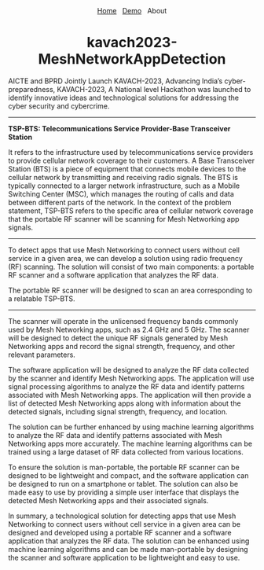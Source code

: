 <div class="notification-menu" style="text-align: center;">
  <div align="center">
    <a href="../..">Home</a>&nbsp;&nbsp;&nbsp;<a href="../Demo">Demo</a>&nbsp;&nbsp;&nbsp;About
  </div>
</div>

<div align="center"><b><h1>kavach2023-MeshNetworkAppDetection</h1></b></div>
AICTE and BPRD Jointly Launch KAVACH-2023, Advancing India’s cyber-preparedness, KAVACH-2023, A National level Hackathon was launched to identify innovative ideas and technological solutions for addressing the cyber security and cybercrime.

---

**TSP-BTS: Telecommunications Service Provider-Base Transceiver Station**

It refers to the infrastructure used by telecommunications service providers to provide cellular network coverage to their customers. A Base Transceiver Station (BTS) is a piece of equipment that connects mobile devices to the cellular network by transmitting and receiving radio signals. The BTS is typically connected to a larger network infrastructure, such as a Mobile Switching Center (MSC), which manages the routing of calls and data between different parts of the network. In the context of the problem statement, TSP-BTS refers to the specific area of cellular network coverage that the portable RF scanner will be scanning for Mesh Networking app signals.

---

To detect apps that use Mesh Networking to connect users without cell service in a given area, we can develop a solution using radio frequency (RF) scanning. The solution will consist of two main components: a portable RF scanner and a software application that analyzes the RF data.

The portable RF scanner will be designed to scan an area corresponding to a relatable TSP-BTS.

---

The scanner will operate in the unlicensed frequency bands commonly used by Mesh Networking apps, such as 2.4 GHz and 5 GHz. The scanner will be designed to detect the unique RF signals generated by Mesh Networking apps and record the signal strength, frequency, and other relevant parameters.

The software application will be designed to analyze the RF data collected by the scanner and identify Mesh Networking apps. The application will use signal processing algorithms to analyze the RF data and identify patterns associated with Mesh Networking apps. The application will then provide a list of detected Mesh Networking apps along with information about the detected signals, including signal strength, frequency, and location.

The solution can be further enhanced by using machine learning algorithms to analyze the RF data and identify patterns associated with Mesh Networking apps more accurately. The machine learning algorithms can be trained using a large dataset of RF data collected from various locations.

To ensure the solution is man-portable, the portable RF scanner can be designed to be lightweight and compact, and the software application can be designed to run on a smartphone or tablet. The solution can also be made easy to use by providing a simple user interface that displays the detected Mesh Networking apps and their associated signals.

In summary, a technological solution for detecting apps that use Mesh Networking to connect users without cell service in a given area can be designed and developed using a portable RF scanner and a software application that analyzes the RF data. The solution can be enhanced using machine learning algorithms and can be made man-portable by designing the scanner and software application to be lightweight and easy to use.



